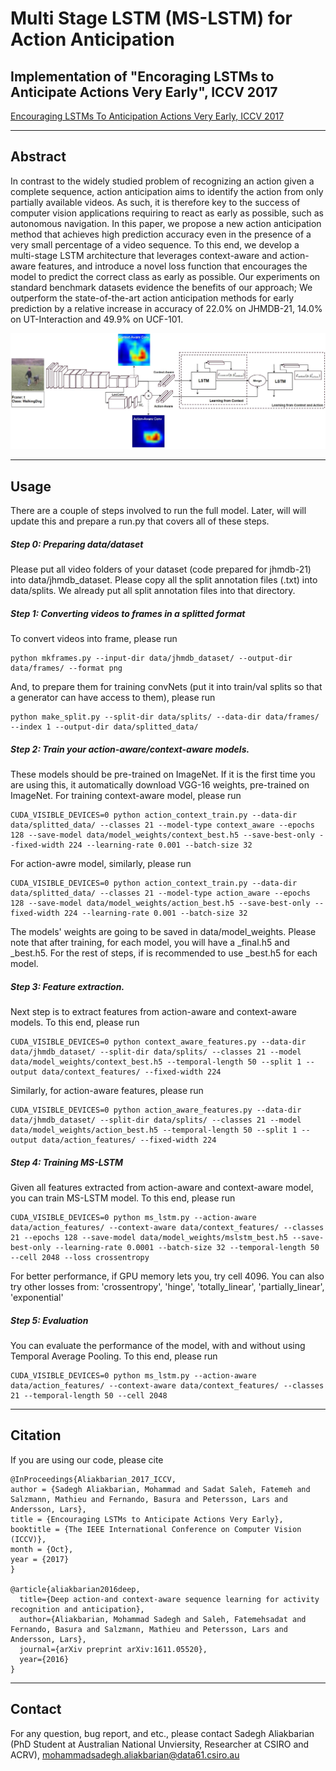 # Multi Stage LSTM (MS-LSTM) for Action Anticipation

## Implementation of "Encoraging LSTMs to Anticipate Actions Very Early", ICCV 2017 <br/>
[Encouraging LSTMs To Anticipation Actions Very Early, ICCV 2017](http://openaccess.thecvf.com/content_ICCV_2017/papers/Aliakbarian_Encouraging_LSTMs_to_ICCV_2017_paper.pdf)

---
## Abstract
In contrast to the widely studied problem of recognizing an action given a complete sequence, action anticipation aims to identify the action from only partially available videos. As such, it is therefore key to the success of computer vision applications requiring to react as early as possible, such as autonomous navigation. In this paper, we propose a new action anticipation method that achieves high prediction accuracy even in the presence of a very small percentage of a video sequence. To this end, we develop a multi-stage LSTM architecture that leverages context-aware and action-aware features, and introduce a novel loss function that encourages the model to predict the correct class as early as possible. Our experiments on standard benchmark datasets evidence the benefits of our approach; We outperform the state-of-the-art action anticipation methods
for early prediction by a relative increase in accuracy of 22.0% on JHMDB-21, 14.0% on UT-Interaction and 49.9% on UCF-101.

![Overview of MS-LSTM](MS_LSTM_Overview.png)

---

## Usage
There are a couple of steps involved to run the full model. Later, will will update this and prepare a run.py that covers all of these steps.

##### Step 0: Preparing data/dataset
Please put all video folders of your dataset (code prepared for jhmdb-21) into data/jhmdb_dataset. Please copy all the split annotation files (.txt) into data/splits. We already put all split annotation files into that directory.

##### Step 1: Converting videos to frames in a splitted format
To convert videos into frame, please run
```
python mkframes.py --input-dir data/jhmdb_dataset/ --output-dir data/frames/ --format png
```

And, to prepare them for training convNets (put it into train/val splits so that a generator can have access to them), please run
```
python make_split.py --split-dir data/splits/ --data-dir data/frames/ --index 1 --output-dir data/splitted_data/
```

##### Step 2: Train your action-aware/context-aware models.
These models should be pre-trained on ImageNet. If it is the first time you are using this, it automatically download VGG-16 weights, pre-trained on ImageNet. For training context-aware model, please run
```
CUDA_VISIBLE_DEVICES=0 python action_context_train.py --data-dir data/splitted_data/ --classes 21 --model-type context_aware --epochs 128 --save-model data/model_weights/context_best.h5 --save-best-only --fixed-width 224 --learning-rate 0.001 --batch-size 32
```
For action-awre model, similarly, please run
```
CUDA_VISIBLE_DEVICES=0 python action_context_train.py --data-dir data/splitted_data/ --classes 21 --model-type action_aware --epochs 128 --save-model data/model_weights/action_best.h5 --save-best-only --fixed-width 224 --learning-rate 0.001 --batch-size 32
```
The models' weights are going to be saved in data/model_weights. Please note that after training, for each model, you will have a <model>_final.h5 and <model>_best.h5. For the rest of steps, if is recommended to use <model>_best.h5 for each model.


##### Step 3: Feature extraction.
Next step is to extract features from action-aware and context-aware models. To this end, please run
```
CUDA_VISIBLE_DEVICES=0 python context_aware_features.py --data-dir data/jhmdb_dataset/ --split-dir data/splits/ --classes 21 --model data/model_weights/context_best.h5 --temporal-length 50 --split 1 --output data/context_features/ --fixed-width 224
```
Similarly, for action-aware features, please run
```
CUDA_VISIBLE_DEVICES=0 python action_aware_features.py --data-dir data/jhmdb_dataset/ --split-dir data/splits/ --classes 21 --model data/model_weights/action_best.h5 --temporal-length 50 --split 1 --output data/action_features/ --fixed-width 224
```

##### Step 4: Training MS-LSTM
Given all features extracted from action-aware and context-aware model, you can train MS-LSTM model. To this end, please run
```
CUDA_VISIBLE_DEVICES=0 python ms_lstm.py --action-aware data/action_features/ --context-aware data/context_features/ --classes 21 --epochs 128 --save-model data/model_weights/mslstm_best.h5 --save-best-only --learning-rate 0.0001 --batch-size 32 --temporal-length 50 --cell 2048 --loss crossentropy
```
For better performance, if GPU memory lets you, try cell 4096. You can also try other losses from:
'crossentropy', 'hinge', 'totally_linear', 'partially_linear', 'exponential'


##### Step 5: Evaluation
You can evaluate the performance of the model,  with and without using Temporal Average Pooling. To this end, please run
```
CUDA_VISIBLE_DEVICES=0 python ms_lstm.py --action-aware data/action_features/ --context-aware data/context_features/ --classes 21 --temporal-length 50 --cell 2048
```


---
## Citation
If you are using our code, please cite
```
@InProceedings{Aliakbarian_2017_ICCV,
author = {Sadegh Aliakbarian, Mohammad and Sadat Saleh, Fatemeh and Salzmann, Mathieu and Fernando, Basura and Petersson, Lars and Andersson, Lars},
title = {Encouraging LSTMs to Anticipate Actions Very Early},
booktitle = {The IEEE International Conference on Computer Vision (ICCV)},
month = {Oct},
year = {2017}
} 

@article{aliakbarian2016deep,
  title={Deep action-and context-aware sequence learning for activity recognition and anticipation},
  author={Aliakbarian, Mohammad Sadegh and Saleh, Fatemehsadat and Fernando, Basura and Salzmann, Mathieu and Petersson, Lars and Andersson, Lars},
  journal={arXiv preprint arXiv:1611.05520},
  year={2016}
}
```


---
## Contact
For any question, bug report, and etc., please contact Sadegh Aliakbarian (PhD Student at Australian National Unviersity, Researcher at CSIRO and ACRV), mohammadsadegh.aliakbarian@data61.csiro.au 
